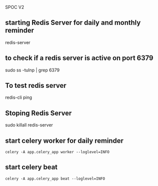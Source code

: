 SPOC V2

## starting Redis Server for daily and monthly reminder
redis-server

## to check if a redis server is active on port 6379
sudo ss -tulnp | grep 6379

## To test redis server
redis-cli ping

## Stoping Redis Server
sudo killall redis-server


## start celery worker for daily reminder
    celery -A app.celery_app worker --loglevel=INFO

## start celery beat
    celery -A app.celery_app beat --loglevel=INFO

